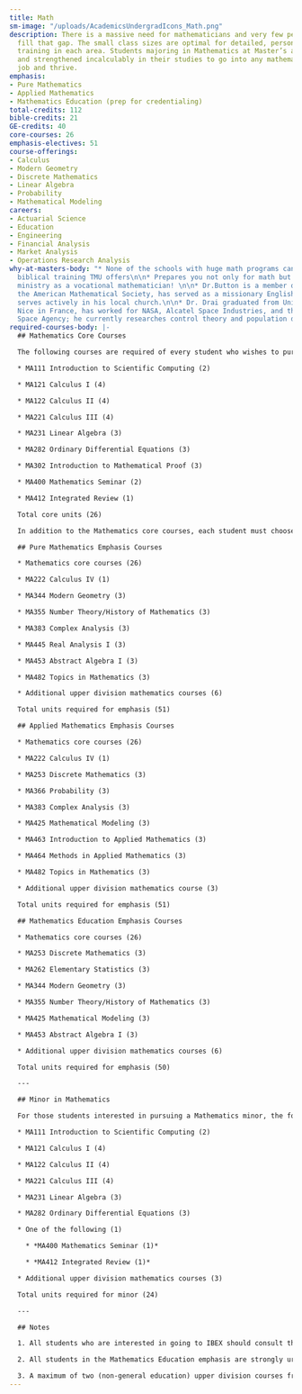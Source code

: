 ```yaml
---
title: Math
sm-image: "/uploads/AcademicsUndergradIcons_Math.png"
description: There is a massive need for mathematicians and very few people to help
  fill that gap. The small class sizes are optimal for detailed, personal, and focused
  training in each area. Students majoring in Mathematics at Master’s are challenged
  and strengthened incalculably in their studies to go into any mathematically based
  job and thrive.
emphasis:
- Pure Mathematics
- Applied Mathematics
- Mathematics Education (prep for credentialing)
total-credits: 112
bible-credits: 21
GE-credits: 40
core-courses: 26
emphasis-electives: 51
course-offerings:
- Calculus
- Modern Geometry
- Discrete Mathematics
- Linear Algebra
- Probability
- Mathematical Modeling
careers:
- Actuarial Science
- Education
- Engineering
- Financial Analysis
- Market Analysis
- Operations Research Analysis
why-at-masters-body: "* None of the schools with huge math programs can offer the
  biblical training TMU offers\n\n* Prepares you not only for math but for everyday
  ministry as a vocational mathematician! \n\n* Dr.Button is a member of America and
  the American Mathematical Society, has served as a missionary Englishteacher, and
  serves actively in his local church.\n\n* Dr. Drai graduated from University of
  Nice in France, has worked for NASA, Alcatel Space Industries, and the European
  Space Agency; he currently researches control theory and population dynamics.\n"
required-courses-body: |-
  ## Mathematics Core Courses

  The following courses are required of every student who wishes to pursue a degree in Mathematics from The Master’s University:

  * MA111 Introduction to Scientific Computing (2)

  * MA121 Calculus I (4)

  * MA122 Calculus II (4)

  * MA221 Calculus III (4)

  * MA231 Linear Algebra (3)

  * MA282 Ordinary Differential Equations (3)

  * MA302 Introduction to Mathematical Proof (3)

  * MA400 Mathematics Seminar (2)

  * MA412 Integrated Review (1)

  Total core units (26)

  In addition to the Mathematics core courses, each student must choose an emphasis that they would like to pursue: Pure Mathematics, Applied Mathematics, or Mathematics Education. The requirements for each of these emphases are as follows:

  ## Pure Mathematics Emphasis Courses

  * Mathematics core courses (26)

  * MA222 Calculus IV (1)

  * MA344 Modern Geometry (3)

  * MA355 Number Theory/History of Mathematics (3)

  * MA383 Complex Analysis (3)

  * MA445 Real Analysis I (3)

  * MA453 Abstract Algebra I (3)

  * MA482 Topics in Mathematics (3)

  * Additional upper division mathematics courses (6)

  Total units required for emphasis (51)

  ## Applied Mathematics Emphasis Courses

  * Mathematics core courses (26)

  * MA222 Calculus IV (1)

  * MA253 Discrete Mathematics (3)

  * MA366 Probability (3)

  * MA383 Complex Analysis (3)

  * MA425 Mathematical Modeling (3)

  * MA463 Introduction to Applied Mathematics (3)

  * MA464 Methods in Applied Mathematics (3)

  * MA482 Topics in Mathematics (3)

  * Additional upper division mathematics course (3)

  Total units required for emphasis (51)

  ## Mathematics Education Emphasis Courses

  * Mathematics core courses (26)

  * MA253 Discrete Mathematics (3)

  * MA262 Elementary Statistics (3)

  * MA344 Modern Geometry (3)

  * MA355 Number Theory/History of Mathematics (3)

  * MA425 Mathematical Modeling (3)

  * MA453 Abstract Algebra I (3)

  * Additional upper division mathematics courses (6)

  Total units required for emphasis (50)

  ---

  ## Minor in Mathematics

  For those students interested in pursuing a Mathematics minor, the following courses are required:

  * MA111 Introduction to Scientific Computing (2)

  * MA121 Calculus I (4)

  * MA122 Calculus II (4)

  * MA221 Calculus III (4)

  * MA231 Linear Algebra (3)

  * MA282 Ordinary Differential Equations (3)

  * One of the following (1)

    * *MA400 Mathematics Seminar (1)*

    * *MA412 Integrated Review (1)*

  * Additional upper division mathematics courses (3)

  Total units required for minor (24)

  ---

  ## Notes

  1. All students who are interested in going to IBEX should consult their adviser as early as possible.

  2. All students in the Mathematics Education emphasis are strongly urged to take ED400 and ED410 during their last two years, in addition to the courses required for the bachelor’s degree as a preparation for the Teaching Credential Program. Contact the Department of Liberal Studies & Education for more information.

  3. A maximum of two (non-general education) upper division courses from another department may be used to satisfy the “additional upper division mathematics courses” requirement, subject to the prior approval of the student’s adviser.
---
```


